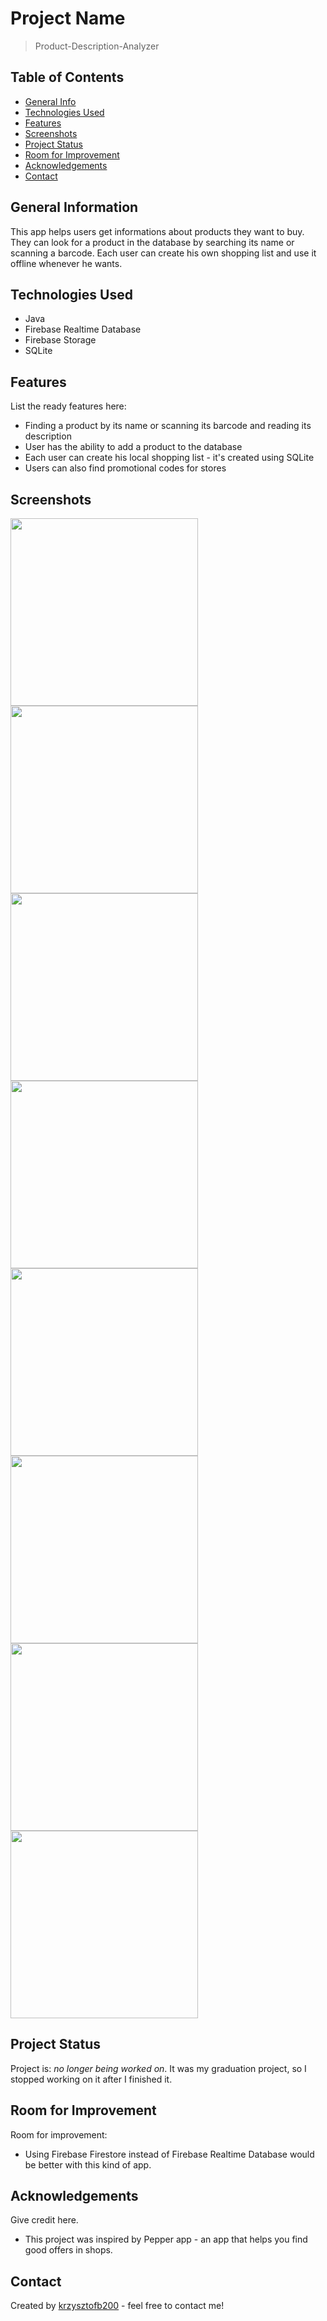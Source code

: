 # Project Name
> Product-Description-Analyzer


## Table of Contents
* [General Info](#general-information)
* [Technologies Used](#technologies-used)
* [Features](#features)
* [Screenshots](#screenshots)
* [Project Status](#project-status)
* [Room for Improvement](#room-for-improvement)
* [Acknowledgements](#acknowledgements)
* [Contact](#contact)
<!-- * [License](#license) -->


## General Information
This app helps users get  informations about products they want to buy. They can look for a product in the database by searching its name or scanning a barcode.
Each user can create his own shopping list and use it offline whenever he wants.


## Technologies Used
- Java
- Firebase Realtime Database
- Firebase Storage
- SQLite


## Features
List the ready features here:
- Finding a product by its name or scanning its barcode and reading its description
- User has the ability to add a product to the database
- Each user can create his local shopping list - it's created using SQLite
- Users can also find promotional codes for stores

## Screenshots
<img src="./screenshots/all_products.png" width="300">
<img src="./screenshots/product.png" width="300">
<img src="./screenshots/all_lists.png" width="300">
<img src="./screenshots/list.png" width="300">
<img src="./screenshots/all_codes.png" width="300">
<img src="./screenshots/code.png" width="300">
<img src="./screenshots/add_code.png" width="300">
<img src="./screenshots/add_product.png" width="300">
<!-- If you have screenshots you'd like to share, include them here. -->


## Project Status
Project is: _no longer being worked on_. It was my graduation project, so I stopped working on it after I finished it.


## Room for Improvement

Room for improvement:
- Using Firebase Firestore instead of Firebase Realtime Database would be better with this kind of app.


## Acknowledgements
Give credit here.
- This project was inspired by Pepper app - an app that helps you find good offers in shops.


## Contact
Created by [krzysztofb200](github.com/krzysztofb200/) - feel free to contact me!


<!-- Optional -->
<!-- ## License -->
<!-- This project is open source and available under the [... License](). -->

<!-- You don't have to include all sections - just the one's relevant to your project -->
